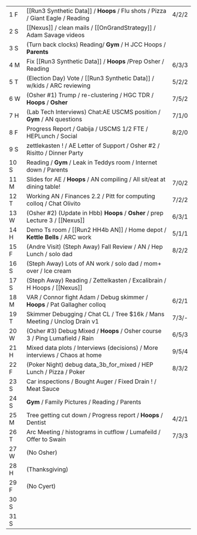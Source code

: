|      |                                                                                 |       |
| ---- | ------------------------------------------------------------------------------- | ----- |
| 1  F | [[Run3 Synthetic Data]] / **Hoops** / Flu shots / Pizza / Giant Eagle / Reading | 4/2/2 |
| 2  S | [[Nexus]] / clean mails / [[OnGrandStrategy]] / Adam Savage videos              |       |
| 3  S | (Turn back clocks) Reading/ **Gym** / H JCC Hoops / **Parents**                 |       |
| 4  M | Fix [[Run3 Synthetic Data]] / **Hoops** /Prep Osher /  Reading                  | 6/3/3 |
| 5  T | (Election Day) Vote / [[Run3 Synthetic Data]] / w/kids / ARC reviewing          | 5/2/2 |
| 6  W | (Osher #1) Trump /  re-clustering / HGC TDR / **Hoops** / **Osher**             | 7/5/2 |
| 7  H | (Lab Tech Interviews) Chat:AE USCMS position / **Gym** / AN questions           | 7/1/0 |
| 8  F | Progress Report / Gabija / USCMS 1/2 FTE / HEPLunch / Social                    | 8/2/0 |
| 9  S | zettlekasten ! / AE Letter of Support / Osher #2 / Risitto / Dinner Party       |       |
| 10 S | Reading / **Gym** / Leak in Teddys room / Internet down / Parents               |       |
| 11 M | Slides for AE / **Hoops** / AN compiling / All sit/eat at dining table!         | 7/0/2 |
| 12 T | Working AN / Finances 2.2 / Pitt for computing colloq / Chat Olivito            | 7/2/2 |
| 13 W | (Osher #2) (Update in Hbb) **Hoops** / **Osher** / prep Lecture 3 / [[Nexus]]   | 6/3/1 |
| 14 H | Demo Ts room / [[Run2 HH4b AN]] / Home depot / **Kettle Bells** / ARC work      | 5/1/1 |
| 15 F | (Andre Visit) (Steph Away) Fall Review / AN / Hep Lunch / solo dad              | 8/2/2 |
| 16 S | (Steph Away) Lots of AN work / solo dad / mom+ over / Ice cream                 |       |
| 17 S | (Steph Away) Reading / Zettelkasten / Excalibrain / H Hoops / [[Nexus]]         |       |
| 18 M | VAR / Connor fight Adam / Debug skimmer / **Hoops** / Pat Gallagher colloq      | 6/2/1 |
| 19 T | Skimmer Debugging / Chat CL / Tree $16k / Mans Meeting / Unclog Drain v1        | 7/3/- |
| 20 W | (Osher #3) Debug Mixed / **Hoops** / Osher course 3 / Ping Lumafield / Rain     | 6/5/3 |
| 21 H | Mixed data plots / Interviews (decisions) / More interviews / Chaos at home     | 9/5/4 |
| 22 F | (Poker Night) debug data_3b_for_mixed / HEP Lunch / Pizza / Poker               | 8/3/2 |
| 23 S | Car inspections / Bought Auger / Fixed Drain ! / Meat Sauce                     |       |
| 24 S | **Gym** / Family Pictures / Reading / Parents                                   |       |
| 25 M | Tree getting cut down / Progress report / **Hoops** / Dentist                   | 4/2/1 |
| 26 T | Arc Meeting / histograms in cutflow / Lumafeild / Offer to Swain                | 7/3/3 |
| 27 W | (No Osher)                                                                      |       |
| 28 H | (Thanksgiving)                                                                  |       |
| 29 F | (No Cyert)                                                                      |       |
| 30 S |                                                                                 |       |
| 31 S |                                                                                 |       |
